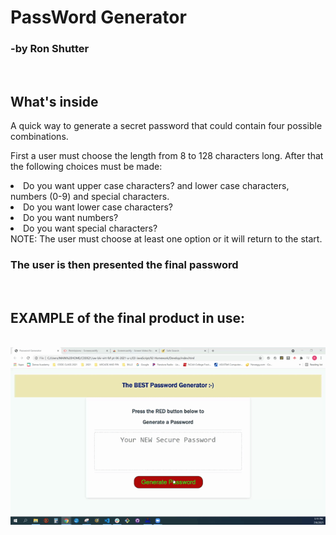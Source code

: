 <h1>PassWord Generator </h1>
<h3>-by Ron Shutter </h3><br>

<h2> What's inside </h2>
<p> A quick way to generate a secret password that could contain four possible combinations.

First a user must choose the length from 8 to 128 characters long.  After that the following choices must be made:

<li>  Do you want upper case characters?
and lower case characters, numbers (0-9) and special characters.  
<li> Do you want lower case characters? </li>
<li> Do you want numbers?</li>
<li> Do you want special characters?</li>
NOTE: The user must choose at least one option or it will return to the start.</p>
<h3> The user is then presented the final password  </h3>
<br>



<h2>  EXAMPLE of the final product in use: </h2><br>

<img src="./PW-Generator.gif" alt="My HW Password Generator Project GIF">

